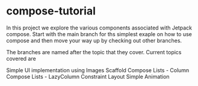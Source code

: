 # compose-tutorial
In this project we explore the various components associated with Jetpack compose.
Start with the main branch for ths simplest exaple on how to use compose and then move your way up by checking out other branches.

The branches are named after the topic that they cover.
Current topics covered are

Simple UI implementation using Images
Scaffold
Compose Lists - Column
Compose Lists - LazyColumn
Constraint Layout 
Simple Animation
